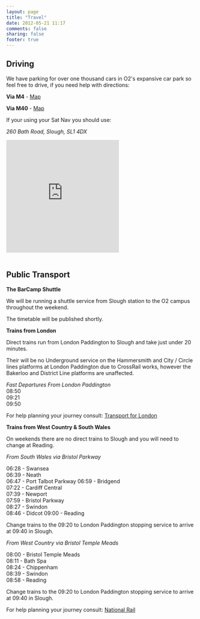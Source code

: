 ```yaml
---
layout: page
title: "Travel"
date: 2012-05-21 11:17
comments: false
sharing: false
footer: true
---
```


## Driving

We have parking for over one thousand cars in O2's expansive car park so feel free to drive, if you need help with directions:

**Via M4** - [Map](http://g.co/maps/gjwyn)

**Via M40** - [Map](http://g.co/maps/8twd2)

If your using your Sat Nav you should use:

*260 Bath Road, Slough, SL1 4DX*

<iframe align="center" width="300" height="300" frameborder="0" scrolling="no" marginheight="0" marginwidth="0" src="http://maps.google.co.uk/maps?f=q&amp;source=s_q&amp;hl=en&amp;geocode=&amp;q=SL1+4DX&amp;aq=&amp;sll=53.800651,-4.064941&amp;sspn=18.388688,39.331055&amp;ie=UTF8&amp;hq=&amp;hnear=Slough+SL1+4DX,+United+Kingdom&amp;t=m&amp;ll=51.527009,-0.629482&amp;spn=0.01602,0.025749&amp;z=14&amp;iwloc=A&amp;output=embed"></iframe><br/><br/>

## Public Transport

**The BarCamp Shuttle**

We will be running a shuttle service from Slough station to the O2 campus throughout the weekend.

The timetable will be published shortly.

**Trains from London**

Direct trains run from London Paddington to Slough and take just under 20 minutes. 

Their will be no Underground service on the Hammersmith and City / Circle lines platforms at London Paddington due to CrossRail works, however the Bakerloo and District Line platforms are unaffected. 

*Fast Departures From London Paddington*  
08:50  
09:21  
09:50  

For help planning your journey consult: [Transport for London](http://www.tfl.gov.uk)

**Trains from West Country & South Wales**

On weekends there are no direct trains to Slough and you will need to change at Reading.

*From South Wales via Bristol Parkway*  

06:28 - Swansea  
06:39 - Neath  
06:47 - Port Talbot Parkway
06:59 - Bridgend  
07:22 - Cardiff Central  
07:39 - Newport  
07:59 - Bristol Parkway  
08:27 - Swindon  
08:46 - Didcot 
09:00 - Reading 

Change trains to the 09:20 to London Paddington stopping service to arrive at 09:40 in Slough.

*From West Country via Bristol Temple Meads*

08:00 - Bristol Temple Meads  
08:11 - Bath Spa  
08:24 - Chippenham  
08:39 - Swindon  
08:58 - Reading

Change trains to the 09:20 to London Paddington stopping service to arrive at 09:40 in Slough.

For help planning your journey consult: [National Rail](http://www.nationalrail.co.uk/)
